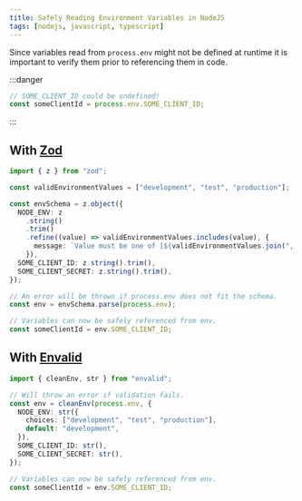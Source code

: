 ```yaml
---
title: Safely Reading Environment Variables in NodeJS
tags: [nodejs, javascript, typescript]
---
```


Since variables read from `process.env` might not be defined at runtime it is important to verify them prior to referencing them in code.

:::danger

```typescript
// SOME_CLIENT_ID could be undefined!
const someClientId = process.env.SOME_CLIENT_ID;
```

:::

## With [Zod](https://zod.dev/)

```typescript
import { z } from "zod";

const validEnvironmentValues = ["development", "test", "production"];

const envSchema = z.object({
  NODE_ENV: z
    .string()
    .trim()
    .refine((value) => validEnvironmentValues.includes(value), {
      message: `Value must be one of [${validEnvironmentValues.join(", ")}]`,
    }),
  SOME_CLIENT_ID: z.string().trim(),
  SOME_CLIENT_SECRET: z.string().trim(),
});

// An error will be thrown if process.env does not fit the schema.
const env = envSchema.parse(process.env);

// Variables can now be safely referenced from env.
const someClientId = env.SOME_CLIENT_ID;
```

## With [Envalid](https://github.com/af/envalid)

```typescript
import { cleanEnv, str } from "envalid";

// Will throw an error if validation fails.
const env = cleanEnv(process.env, {
  NODE_ENV: str({
    choices: ["development", "test", "production"],
    default: "development",
  }),
  SOME_CLIENT_ID: str(),
  SOME_CLIENT_SECRET: str(),
});

// Variables can now be safely referenced from env.
const someClientId = env.SOME_CLIENT_ID;
```
